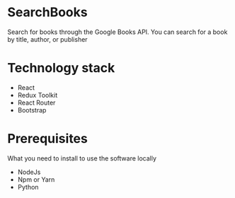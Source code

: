 # SearchBooks
Search for books through the Google Books API. You can search for a book by title, author, or publisher

# Technology stack
<ul>
<li>React</li>
<li>Redux Toolkit</li>
<li>React Router</li>
<li>Bootstrap</li>
</ul>

# Prerequisites
What you need to install to use the software locally
<ul>
  <li>NodeJs</li>
  <li>Npm or Yarn</li>
  <li>Python</li>
</ul>
